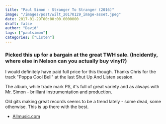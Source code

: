 ```yaml
---
title: "Paul Simon - Stranger To Stranger (2016)"
image: "/images/post/wilt_20170129_image-asset.jpeg"
date: 2017-01-29T00:00:00.0000000
draft: false
author: "David"
tags: ["paulsimon"]
categories: ["Listen"]
---
```

### Picked this up for a bargain at the great TWH sale. (Incidently, where else in Nelson can you actually buy vinyl?)

 I would definitely have paid full price for this though. Thanks Chris for the track "Poppa Cool Bell" at the last Shut Up And Listen session.

 The album, while trade mark PS, it's full of great variety and as always with Mr. Simon - brilliant instrumentation and production.

 Old gits making great records seems to be a trend lately - some dead, some otherwise. This is up there with the best. 

-  [Allmusic.com](http://www.allmusic.com/album/stranger-to-stranger-mw0002937012)